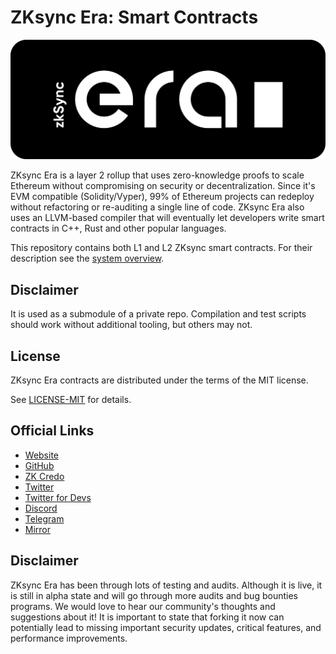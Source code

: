 # ZKsync Era: Smart Contracts

[![Logo](eraLogo.svg)](https://zksync.io/)

ZKsync Era is a layer 2 rollup that uses zero-knowledge proofs to scale Ethereum without compromising on security or
decentralization. Since it's EVM compatible (Solidity/Vyper), 99% of Ethereum projects can redeploy without refactoring
or re-auditing a single line of code. ZKsync Era also uses an LLVM-based compiler that will eventually let developers
write smart contracts in C++, Rust and other popular languages.

This repository contains both L1 and L2 ZKsync smart contracts. For their description see the
[system overview](docs/overview.md).

## Disclaimer

It is used as a submodule of a private repo. Compilation and test scripts should work without additional tooling, but
others may not.

## License

ZKsync Era contracts are distributed under the terms of the MIT license.

See [LICENSE-MIT](LICENSE-MIT) for details.

## Official Links

- [Website](https://zksync.io/)
- [GitHub](https://github.com/matter-labs)
- [ZK Credo](https://github.com/zksync/credo)
- [Twitter](https://twitter.com/zksync)
- [Twitter for Devs](https://twitter.com/zkSyncDevs)
- [Discord](https://join.zksync.dev/)
- [Telegram](https://t.me/zksync)
- [Mirror](https://zksync.mirror.xyz/)
  

## Disclaimer

ZKsync Era has been through lots of testing and audits. Although it is live, it is still in alpha state and will go
through more audits and bug bounties programs. We would love to hear our community's thoughts and suggestions about it!
It is important to state that forking it now can potentially lead to missing important security updates, critical
features, and performance improvements.
